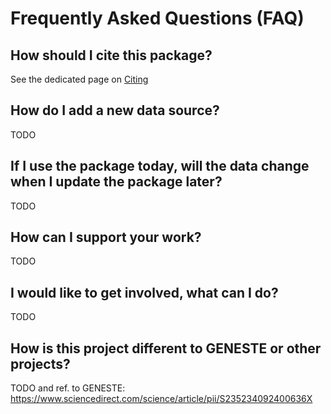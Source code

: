 # Frequently Asked Questions (FAQ)

## How should I cite this package?

See the dedicated page on [Citing](docs/home/citing.md)

## How do I add a new data source?

TODO

## If I use the package today, will the data change when I update the package later?

TODO

## How can I support your work?

TODO

## I would like to get involved, what can I do?

TODO

## How is this project different to GENESTE or other projects?

TODO
and ref. to GENESTE: <https://www.sciencedirect.com/science/article/pii/S235234092400636X>
